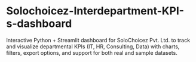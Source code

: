 # Solochoicez-Interdepartment-KPI-s-dashboard
Interactive Python + Streamlit dashboard for SoloChoicez Pvt. Ltd. to track and visualize departmental KPIs (IT, HR, Consulting, Data) with charts, filters, export options, and support for both real and sample datasets.
